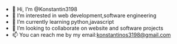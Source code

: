 - 👋 Hi, I’m @Konstantin3198
- 👀 I’m interested in web development,software engineering
- 🌱 I’m currently learning python,javascript
- 💞️ I’m looking to collaborate on website and software projects
- 📫 You can reach me by my email:konstantinos3198@gmail.com

<!---
Konstantin3198/Konstantin3198 is a ✨ special ✨ repository because its `README.md` (this file) appears on your GitHub profile.
You can click the Preview link to take a look at your changes.
--->
